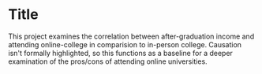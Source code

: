 # Title

This project examines the correlation between after-graduation income and attending online-college in comparision to in-person college. Causation isn't formally highlighted, so this functions as a baseline for a deeper examination of the pros/cons of attending online universities.
